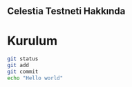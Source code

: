 ## Celestia Testneti Hakkında

# Kurulum

```sh
git status
git add
git commit
echo "Hello world"
```
